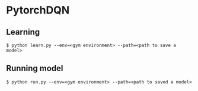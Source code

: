 # PytorchDQN

## Learning

```
$ python learn.py --env=<gym environment> --path=<path to save a model>
```

## Running model

```
$ python run.py --env=<gym environment> --path=<path to saved a model>
```
